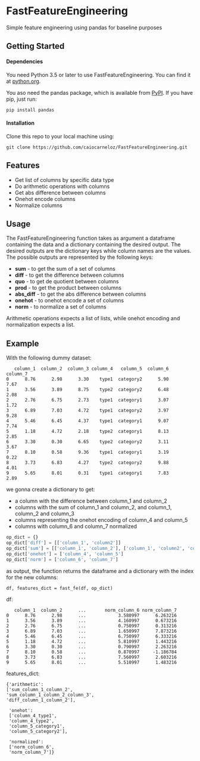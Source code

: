 # FastFeatureEngineering
Simple feature engineering using pandas for baseline purposes

## Getting Started
#### Dependencies
You need Python 3.5 or later to use FastFeatureEngineering. You can find it at [python.org](https://www.python.org/).

You aso need the pandas package, which is available from [PyPI](https://pypi.org). If you have pip, just run:
```
pip install pandas
```
#### Installation
Clone this repo to your local machine using:
```
git clone https://github.com/caiocarneloz/FastFeatureEngineering.git
```

## Features
- Get list of columns by specific data type
- Do arithmetic operations with columns
- Get abs difference between columns
- Onehot encode columns
- Normalize columns

## Usage
The FastFeatureEngineering function takes as argument a dataframe containing the data and a dictionary containing the desired output. The desired outputs are the dictionary keys while column names are the values. The possible outputs are represented by the following keys:

- **sum** - to get the sum of a set of columns
- **diff** - to get the difference between columns
- **quo** - to get de quotient between columns
- **prod** - to get the product between columns
- **abs_diff** - to get the abs difference between columns
- **onehot** - to onehot encode a set of columns
- **norm** - to normalize a set of columns

Arithmetic operations expects a list of lists, while onehot encoding and normalization expects a list.

## Example
With the following dummy dataset:
```
   column_1  column_2  column_3 column_4   column_5  column_6  column_7
0      8.76      2.98      3.30    type1  category2      5.90      7.67
1      3.56      3.89      8.75    type2  category2      6.48      2.08
2      2.76      6.75      2.73    type1  category1      3.07      1.72
3      6.89      7.03      4.72    type1  category2      3.97      9.28
4      5.46      6.45      4.37    type1  category1      9.07      7.74
5      1.18      4.72      2.18    type2  category1      8.13      2.85
6      3.30      0.30      6.65    type2  category2      3.11      3.67
7      8.10      0.58      9.36    type1  category1      3.19      0.22
8      3.73      6.83      4.27    type2  category2      9.88      4.01
9      5.65      8.01      0.31    type1  category1      7.83      2.89
```
we gonna create a dictionary to get:
- a column with the difference between column_1 and column_2
- columns with the sum of column_1 and column_2, and column_1, column_2 and column_3
- columns representing the onehot encoding of column_4 and column_5
- columns with column_6 and column_7 normalized

```python
op_dict = {}
op_dict['diff'] = [['column_1', 'column2']]
op_dict['sum'] = [['column_1', 'column_2'], ['column_1', 'column2', 'column_3']]
op_dict['onehot'] = ['column_4', 'column_5']
op_dict['norm'] = ['column_6', 'column_7']
```
as output, the function returns the dataframe and a dictionary with the index for the new columns:
```
df, features_dict = fast_fe(df, op_dict)
```
df:
```
   column_1  column_2      ...       norm_column_6 norm_column_7
0      8.76      2.98      ...            3.580997      6.263216
1      3.56      3.89      ...            4.160997      0.673216
2      2.76      6.75      ...            0.750997      0.313216
3      6.89      7.03      ...            1.650997      7.873216
4      5.46      6.45      ...            6.750997      6.333216
5      1.18      4.72      ...            5.810997      1.443216
6      3.30      0.30      ...            0.790997      2.263216
7      8.10      0.58      ...            0.870997     -1.186784
8      3.73      6.83      ...            7.560997      2.603216
9      5.65      8.01      ...            5.510997      1.483216
```
features_dict:
```
{'arithmetic': 
['sum_column_1_column_2',
'sum_column_1_column_2_column_3',
'diff_column_1_column_2'],

 'onehot': 
 ['column_4_type1',
 'column_4_type2',
 'column_5_category1',
 'column_5_category2'],
 
 'normalized': 
 ['norm_column_6', 
 'norm_column_7']}
```




